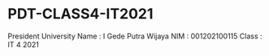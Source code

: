 # PDT-CLASS4-IT2021
President University
Name : I Gede Putra Wijaya
NIM : 001202100115
Class : IT 4 2021
